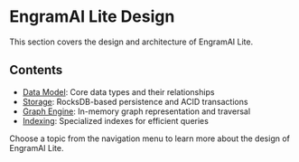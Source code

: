 # EngramAI Lite Design

This section covers the design and architecture of EngramAI Lite.

## Contents

- [Data Model](data-model.md): Core data types and their relationships
- [Storage](storage.md): RocksDB-based persistence and ACID transactions
- [Graph Engine](graph-engine.md): In-memory graph representation and traversal
- [Indexing](indexing.md): Specialized indexes for efficient queries

Choose a topic from the navigation menu to learn more about the design of EngramAI Lite.